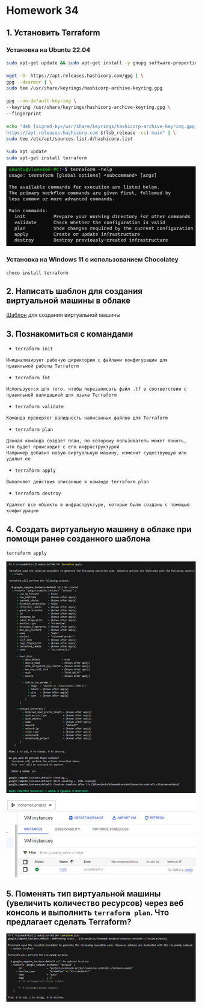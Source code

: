 # Homework 34

## 1. Установить Terraform

### Установка на Ubuntu 22.04

```bash
sudo apt-get update && sudo apt-get install -y gnupg software-properties-common

wget -O- https://apt.releases.hashicorp.com/gpg | \
gpg --dearmor | \
sudo tee /usr/share/keyrings/hashicorp-archive-keyring.gpg

gpg --no-default-keyring \
--keyring /usr/share/keyrings/hashicorp-archive-keyring.gpg \
--fingerprint

echo "deb [signed-by=/usr/share/keyrings/hashicorp-archive-keyring.gpg] \
https://apt.releases.hashicorp.com $(lsb_release -cs) main" | \
sudo tee /etc/apt/sources.list.d/hashicorp.list

sudo apt update
sudo apt-get install terraform
```

![task1](screenshots/task1.png)

### Установка на Windows 11 с использованием Chocolatey

```shell
choco install terraform
```

## 2. Написать шаблон для создания виртуальной машины в облаке

[Шаблон](main.tf) для создания виртуальной машины

## 3. Познакомиться с командами

- ```terraform init```

```text
Инициализирует рабочую директорию с файлами конфигурации для правильной работы Terraform
```

- ```terraform fmt```

```text
Используется для того, чтобы перезаписать файл .tf в соответствии с правильной валидацией для языка Terraform
```

- ```terraform validate```

```text
Команда проверяет валидность написанных файлов для Terraform
```

- ```terraform plan```

```text
Данная команда создает план, по которому пользователь может понять, что будет происходит с его инфраструктурой
Например добавит новую виртуальную машину, изменит существующую или удалит ее
```

- ```terraform apply```

```text
Выполняет действия описанные в команде terraform plan
```

- ```terraform destroy```

```text
Удаляет все объекты в инфраструктуре, которые были созданы с помощью конфигурации
```

## 4. Создать виртуальную машину в облаке при помощи ранее созданного шаблона

```bash
terraform apply
```

![task4](screenshots/task4.png)

![task4_1](screenshots/task4_1.png)

## 5. Поменять тип виртуальной машины (увеличить количество ресурсов) через веб консоль и выполнить ```terraform plan```. Что предлагает сделать Terraform?

![task5](screenshots/task5.png)
